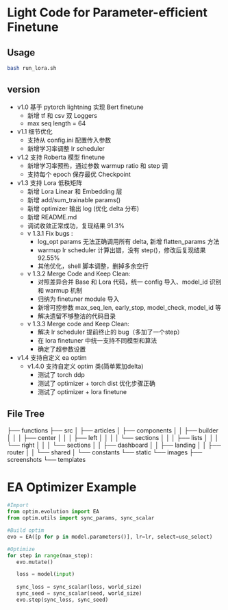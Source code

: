 # Light Code for Parameter-efficient Finetune

## Usage

```bash
bash run_lora.sh
```

## version
- v1.0 基于 pytorch lightning 实现 Bert finetune 
  - 新增 tf 和 csv 双 Loggers
  - max seq length = 64
- v1.1 细节优化
  - 支持从 config.ini 配置传入参数
  - 新增学习率调整 lr scheduler
- v1.2 支持 Roberta 模型 finetune
  - 新增学习率预热，通过参数 warmup ratio 和 step 调
  - 支持每个 epoch 保存最优 Checkpoint 
- v1.3 支持 Lora 低秩矩阵
  - 新增 Lora Linear 和 Embedding 层
  - 新增 add/sum_trainable params()
  - 新增 optimizer 输出 log (优化 delta 分布)
  - 新增 README.md
  - 调试收敛正常成功，复现结果 91.3%
  - v 1.3.1 Fix bugs : 
    - log_opt params 无法正确调用所有 delta, 新增 flatten_params 方法 
    - warmup lr scheduler 计算出错，没有 step()，修改后复现结果 92.55%
    - 其他优化，shell 脚本调整，删掉多余空行
  - v 1.3.2 Merge Code and Keep Clean:
    - 对照差异合并 Base 和 Lora 代码，统一 config 导入、model_id 识别和 warmup 机制
    - 归纳为 finetuner module 导入
    - 新增可控参数 max_seq_len, early_stop, model_check, model_id 等
    - 解决遗留不够整洁的代码目录
  - v 1.3.3 Merge code and Keep Clean:
    - 解决 lr scheduler 提前终止的 bug（多加了一个step）
    - 在 lora finetuner 中统一支持不同模型和算法
    - 确定了超参数设置
- v1.4 支持自定义 ea optim 
    - v1.4.0 支持自定义 optim 类(简单累加delta)
      - 测试了 torch ddp
      - 测试了 optimizer + torch dist 优化步骤正确
      - 测试了 optimizer + lora finetune 


## File Tree
├── functions
├── src
│  ├── articles
│  ├── components
│  │  ├── builder
│  │  │  ├── center
│  │  │  ├── left
│  │  │  │  └── sections
│  │  │  ├── lists
│  │  │  └── right
│  │  │    └── sections
│  │  ├── dashboard
│  │  ├── landing
│  │  ├── router
│  │  └── shared
│  └── constants
└── static
  └── images
    ├── screenshots
    └── templates

# EA Optimizer Example
```python
#Import 
from optim.evolution import EA
from optim.utils import sync_params, sync_scalar

#Build optim
evo = EA([p for p in model.parameters()], lr=lr, select=use_select)

#Optimize 
for step in range(max_step):
   evo.mutate()

   loss = model(input)
   
   sync_loss = sync_scalar(loss, world_size)
   sync_seed = sync_scalar(seed, world_size)
   evo.step(sync_loss, sync_seed)
```
